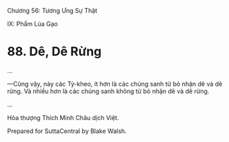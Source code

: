  

Chương 56: Tương Ưng Sự Thật

IX: Phẩm Lúa Gạo

# 88\. Dê, Dê Rừng

…

—Cũng vậy, này các Tỷ-kheo, ít hơn là các chúng sanh từ bỏ nhận dê và dê rừng. Và nhiều hơn là các chúng sanh không từ bỏ nhận dê và dê rừng.

…

Hòa thượng Thích Minh Châu dịch Việt.

Prepared for SuttaCentral by Blake Walsh.